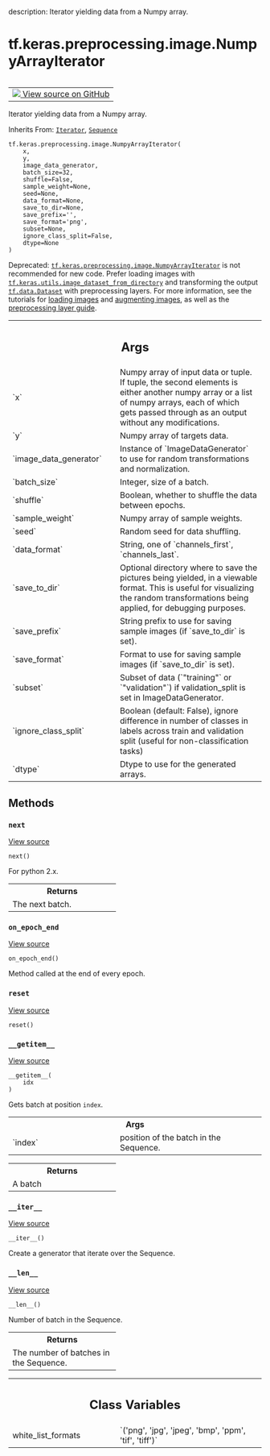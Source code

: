 description: Iterator yielding data from a Numpy array.

<div itemscope itemtype="http://developers.google.com/ReferenceObject">
<meta itemprop="name" content="tf.keras.preprocessing.image.NumpyArrayIterator" />
<meta itemprop="path" content="Stable" />
<meta itemprop="property" content="__getitem__"/>
<meta itemprop="property" content="__init__"/>
<meta itemprop="property" content="__iter__"/>
<meta itemprop="property" content="__len__"/>
<meta itemprop="property" content="next"/>
<meta itemprop="property" content="on_epoch_end"/>
<meta itemprop="property" content="reset"/>
<meta itemprop="property" content="white_list_formats"/>
</div>

# tf.keras.preprocessing.image.NumpyArrayIterator

<!-- Insert buttons and diff -->

<table class="tfo-notebook-buttons tfo-api nocontent" align="left">
<td>
  <a target="_blank" href="https://github.com/keras-team/keras/tree/v2.15.0/keras/preprocessing/image.py#L625-L826">
    <img src="https://www.tensorflow.org/images/GitHub-Mark-32px.png" />
    View source on GitHub
  </a>
</td>
</table>



Iterator yielding data from a Numpy array.

Inherits From: [`Iterator`](../../../../tf/keras/preprocessing/image/Iterator.md), [`Sequence`](../../../../tf/keras/utils/Sequence.md)

<pre class="devsite-click-to-copy prettyprint lang-py tfo-signature-link">
<code>tf.keras.preprocessing.image.NumpyArrayIterator(
    x,
    y,
    image_data_generator,
    batch_size=32,
    shuffle=False,
    sample_weight=None,
    seed=None,
    data_format=None,
    save_to_dir=None,
    save_prefix=&#x27;&#x27;,
    save_format=&#x27;png&#x27;,
    subset=None,
    ignore_class_split=False,
    dtype=None
)
</code></pre>



<!-- Placeholder for "Used in" -->

Deprecated: <a href="../../../../tf/keras/preprocessing/image/NumpyArrayIterator.md"><code>tf.keras.preprocessing.image.NumpyArrayIterator</code></a> is not
recommended for new code. Prefer loading images with
<a href="../../../../tf/keras/utils/image_dataset_from_directory.md"><code>tf.keras.utils.image_dataset_from_directory</code></a> and transforming the output
<a href="../../../../tf/data/Dataset.md"><code>tf.data.Dataset</code></a> with preprocessing layers. For more information, see the
tutorials for [loading images](
https://www.tensorflow.org/tutorials/load_data/images) and
[augmenting images](
https://www.tensorflow.org/tutorials/images/data_augmentation), as well as
the [preprocessing layer guide](
https://www.tensorflow.org/guide/keras/preprocessing_layers).

<!-- Tabular view -->
 <table class="responsive fixed orange">
<colgroup><col width="214px"><col></colgroup>
<tr><th colspan="2"><h2 class="add-link">Args</h2></th></tr>

<tr>
<td>
`x`<a id="x"></a>
</td>
<td>
Numpy array of input data or tuple. If tuple, the second elements is
either another numpy array or a list of numpy arrays, each of which
gets passed through as an output without any modifications.
</td>
</tr><tr>
<td>
`y`<a id="y"></a>
</td>
<td>
Numpy array of targets data.
</td>
</tr><tr>
<td>
`image_data_generator`<a id="image_data_generator"></a>
</td>
<td>
Instance of `ImageDataGenerator` to use for random
transformations and normalization.
</td>
</tr><tr>
<td>
`batch_size`<a id="batch_size"></a>
</td>
<td>
Integer, size of a batch.
</td>
</tr><tr>
<td>
`shuffle`<a id="shuffle"></a>
</td>
<td>
Boolean, whether to shuffle the data between epochs.
</td>
</tr><tr>
<td>
`sample_weight`<a id="sample_weight"></a>
</td>
<td>
Numpy array of sample weights.
</td>
</tr><tr>
<td>
`seed`<a id="seed"></a>
</td>
<td>
Random seed for data shuffling.
</td>
</tr><tr>
<td>
`data_format`<a id="data_format"></a>
</td>
<td>
String, one of `channels_first`, `channels_last`.
</td>
</tr><tr>
<td>
`save_to_dir`<a id="save_to_dir"></a>
</td>
<td>
Optional directory where to save the pictures being
yielded, in a viewable format. This is useful for visualizing the
random transformations being applied, for debugging purposes.
</td>
</tr><tr>
<td>
`save_prefix`<a id="save_prefix"></a>
</td>
<td>
String prefix to use for saving sample images (if
`save_to_dir` is set).
</td>
</tr><tr>
<td>
`save_format`<a id="save_format"></a>
</td>
<td>
Format to use for saving sample images (if `save_to_dir` is
set).
</td>
</tr><tr>
<td>
`subset`<a id="subset"></a>
</td>
<td>
Subset of data (`"training"` or `"validation"`) if
validation_split is set in ImageDataGenerator.
</td>
</tr><tr>
<td>
`ignore_class_split`<a id="ignore_class_split"></a>
</td>
<td>
Boolean (default: False), ignore difference
in number of classes in labels across train and validation
split (useful for non-classification tasks)
</td>
</tr><tr>
<td>
`dtype`<a id="dtype"></a>
</td>
<td>
Dtype to use for the generated arrays.
</td>
</tr>
</table>



## Methods

<h3 id="next"><code>next</code></h3>

<a target="_blank" class="external" href="https://github.com/keras-team/keras/tree/v2.15.0/keras/preprocessing/image.py#L158-L168">View source</a>

<pre class="devsite-click-to-copy prettyprint lang-py tfo-signature-link">
<code>next()
</code></pre>

For python 2.x.


<!-- Tabular view -->
 <table class="responsive fixed orange">
<colgroup><col width="214px"><col></colgroup>
<tr><th colspan="2">Returns</th></tr>
<tr class="alt">
<td colspan="2">
The next batch.
</td>
</tr>

</table>



<h3 id="on_epoch_end"><code>on_epoch_end</code></h3>

<a target="_blank" class="external" href="https://github.com/keras-team/keras/tree/v2.15.0/keras/preprocessing/image.py#L121-L122">View source</a>

<pre class="devsite-click-to-copy prettyprint lang-py tfo-signature-link">
<code>on_epoch_end()
</code></pre>

Method called at the end of every epoch.


<h3 id="reset"><code>reset</code></h3>

<a target="_blank" class="external" href="https://github.com/keras-team/keras/tree/v2.15.0/keras/preprocessing/image.py#L124-L125">View source</a>

<pre class="devsite-click-to-copy prettyprint lang-py tfo-signature-link">
<code>reset()
</code></pre>




<h3 id="__getitem__"><code>__getitem__</code></h3>

<a target="_blank" class="external" href="https://github.com/keras-team/keras/tree/v2.15.0/keras/preprocessing/image.py#L101-L116">View source</a>

<pre class="devsite-click-to-copy prettyprint lang-py tfo-signature-link">
<code>__getitem__(
    idx
)
</code></pre>

Gets batch at position `index`.


<!-- Tabular view -->
 <table class="responsive fixed orange">
<colgroup><col width="214px"><col></colgroup>
<tr><th colspan="2">Args</th></tr>

<tr>
<td>
`index`
</td>
<td>
position of the batch in the Sequence.
</td>
</tr>
</table>



<!-- Tabular view -->
 <table class="responsive fixed orange">
<colgroup><col width="214px"><col></colgroup>
<tr><th colspan="2">Returns</th></tr>
<tr class="alt">
<td colspan="2">
A batch
</td>
</tr>

</table>



<h3 id="__iter__"><code>__iter__</code></h3>

<a target="_blank" class="external" href="https://github.com/keras-team/keras/tree/v2.15.0/keras/preprocessing/image.py#L150-L153">View source</a>

<pre class="devsite-click-to-copy prettyprint lang-py tfo-signature-link">
<code>__iter__()
</code></pre>

Create a generator that iterate over the Sequence.


<h3 id="__len__"><code>__len__</code></h3>

<a target="_blank" class="external" href="https://github.com/keras-team/keras/tree/v2.15.0/keras/preprocessing/image.py#L118-L119">View source</a>

<pre class="devsite-click-to-copy prettyprint lang-py tfo-signature-link">
<code>__len__()
</code></pre>

Number of batch in the Sequence.


<!-- Tabular view -->
 <table class="responsive fixed orange">
<colgroup><col width="214px"><col></colgroup>
<tr><th colspan="2">Returns</th></tr>
<tr class="alt">
<td colspan="2">
The number of batches in the Sequence.
</td>
</tr>

</table>







<!-- Tabular view -->
 <table class="responsive fixed orange">
<colgroup><col width="214px"><col></colgroup>
<tr><th colspan="2"><h2 class="add-link">Class Variables</h2></th></tr>

<tr>
<td>
white_list_formats<a id="white_list_formats"></a>
</td>
<td>
`('png', 'jpg', 'jpeg', 'bmp', 'ppm', 'tif', 'tiff')`
</td>
</tr>
</table>

